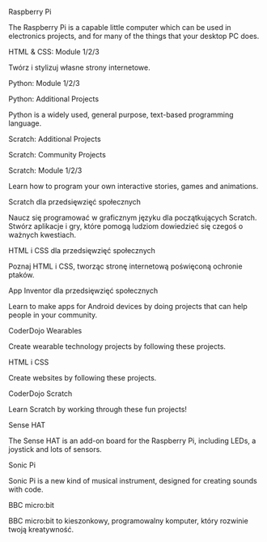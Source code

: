 Raspberry Pi

The Raspberry Pi is a capable little computer which can be used in electronics projects, and for many of the things that your desktop PC does.

HTML & CSS: Module 1/2/3

Twórz i stylizuj własne strony internetowe.

Python: Module 1/2/3

Python: Additional Projects

Python is a widely used, general purpose, text-based programming language.

Scratch: Additional Projects

Scratch: Community Projects

Scratch: Module 1/2/3

Learn how to program your own interactive stories, games and animations.

Scratch dla przedsięwzięć społecznych

Naucz się programować w graficznym języku dla początkujących Scratch. Stwórz aplikacje i gry, które pomogą ludziom dowiedzieć się czegoś o ważnych kwestiach.

HTML i CSS dla przedsięwzięć społecznych

Poznaj HTML i CSS, tworząc stronę internetową poświęconą ochronie ptaków.

App Inventor dla przedsięwzięć społecznych

Learn to make apps for Android devices by doing projects that can help people in your community.

CoderDojo Wearables

Create wearable technology projects by following these projects.

HTML i CSS

Create websites by following these projects.

CoderDojo Scratch

Learn Scratch by working through these fun projects!

Sense HAT

The Sense HAT is an add-on board for the Raspberry Pi, including LEDs, a joystick and lots of sensors.

Sonic Pi

Sonic Pi is a new kind of musical instrument, designed for creating sounds with code.

BBC micro:bit

BBC micro:bit to kieszonkowy, programowalny komputer, który rozwinie twoją kreatywność.